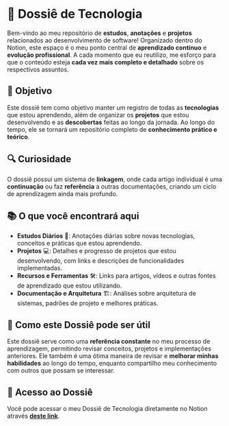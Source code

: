 # 🌟 Dossiê de Tecnologia

Bem-vindo ao meu repositório de **estudos**, **anotações** e **projetos** relacionados ao desenvolvimento de software! Organizado dentro do Notion, este espaço é o meu ponto central de **aprendizado contínuo** e **evolução profissional**. A cada momento que eu reutilizo, me esforço para que o conteúdo esteja **cada vez mais completo e detalhado** sobre os respectivos assuntos.

## 🎯 Objetivo
Este dossiê tem como objetivo manter um registro de todas as **tecnologias** que estou aprendendo, além de organizar os **projetos** que estou desenvolvendo e as **descobertas** feitas ao longo da jornada. Ao longo do tempo, ele se tornará um repositório completo de **conhecimento prático e teórico**.

## 🔍 Curiosidade
O dossiê possui um sistema de **linkagem**, onde cada artigo individual é uma **continuação** ou faz **referência** a outras documentações, criando um ciclo de aprendizagem ainda mais profundo.

## 📚 O que você encontrará aqui
- **Estudos Diários** 📝: Anotações diárias sobre novas tecnologias, conceitos e práticas que estou aprendendo.
- **Projetos** 💻: Detalhes e progresso de projetos que estou desenvolvendo, com links e descrições de funcionalidades implementadas.
- **Recursos e Ferramentas** 🛠️: Links para artigos, vídeos e outras fontes de aprendizado que estou utilizando.
- **Documentação e Arquitetura** 🏗️: Análises sobre arquitetura de sistemas, padrões de projeto e melhores práticas.

## 🔧 Como este Dossiê pode ser útil
Este dossiê serve como uma **referência constante** no meu processo de aprendizagem, permitindo revisar conceitos, projetos e implementações anteriores. Ele também é uma ótima maneira de revisar e **melhorar minhas habilidades** ao longo do tempo, enquanto compartilho meu conhecimento com outros que possam se interessar. 

## 🚀 Acesso ao Dossiê
Você pode acessar o meu Dossiê de Tecnologia diretamente no Notion através [**deste link**](https://yuripeixinho.notion.site/softwares-77d94a6b7153434283fb78d9e616f138?pvs=74).
